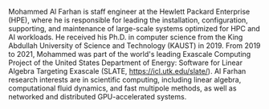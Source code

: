 Mohammed Al Farhan is staff engineer at the Hewlett Packard Enterprise (HPE),
where he is responsible for leading the installation, configuration, supporting,
and maintenance of large-scale systems optimized for HPC and AI workloads. He
received his Ph.D. in computer science from the King Abdullah University of
Science and Technology (KAUST) in 2019. From 2019 to 2021, Mohammed was part of
the world's leading Exascale Computing Project of the United States Department
of Energy: Software for Linear Algebra Targeting Exascale (SLATE,
https://icl.utk.edu/slate/). Al Farhan research interests are in scientific
computing, including linear algebra, computational fluid dynamics, and fast multipole
methods, as well as networked and distributed GPU-accelerated systems.
